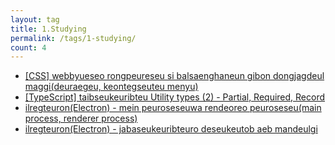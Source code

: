 ```yaml
---
layout: tag
title: 1.Studying
permalink: /tags/1-studying/
count: 4
---
```


- [[CSS] webbyueseo rongpeureseu si balsaenghaneun gibon dongjagdeul maggi(deuraegeu, keontegseuteu menyu)](https://chanhuiseok.github.io/posts/web-9/)
- [[TypeScript] taibseukeuribteu Utility types (2) - Partial, Required, Record](https://chanhuiseok.github.io/posts/ts-4/)
- [ilregteuron(Electron) - mein peuroseseuwa rendeoreo peuroseseu(main process, renderer process)](https://chanhuiseok.github.io/posts/electron-2/)
- [ilregteuron(Electron) - jabaseukeuribteuro deseukeutob aeb mandeulgi](https://chanhuiseok.github.io/posts/electron-1/)
